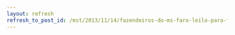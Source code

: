 ```yaml
---
layout: refresh
refresh_to_post_id: /mst/2013/11/14/fazendeiros-do-ms-faro-leilo-para-financiar-resistncia-contra-indgenas
---
```

